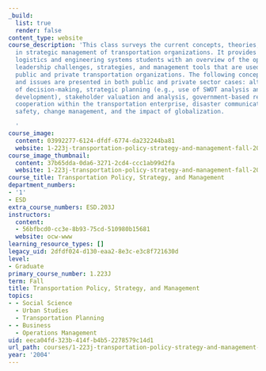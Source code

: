 ```yaml
---
_build:
  list: true
  render: false
content_type: website
course_description: 'This class surveys the current concepts, theories, and issues
  in strategic management of transportation organizations. It provides transportation
  logistics and engineering systems students with an overview of the operating context,
  leadership challenges, strategies, and management tools that are used in today''s
  public and private transportation organizations. The following concepts, tools,
  and issues are presented in both public and private sector cases: alternative models
  of decision-making, strategic planning (e.g., use of SWOT analysis and scenario
  development), stakeholder valuation and analysis, government-based regulation and
  cooperation within the transportation enterprise, disaster communications, systems
  safety, change management, and the impact of globalization.

  '
course_image:
  content: 03992277-6124-dfdf-6774-da232244ba81
  website: 1-223j-transportation-policy-strategy-and-management-fall-2004
course_image_thumbnail:
  content: 37b65dda-0da6-3271-2cd4-ccc1ab99d2fa
  website: 1-223j-transportation-policy-strategy-and-management-fall-2004
course_title: Transportation Policy, Strategy, and Management
department_numbers:
- '1'
- ESD
extra_course_numbers: ESD.203J
instructors:
  content:
  - 56bfbcd0-cc3e-8b93-75cd-510980b15681
  website: ocw-www
learning_resource_types: []
legacy_uid: 2dfdf024-d130-eaa2-8e3c-e3c8f721630d
level:
- Graduate
primary_course_number: 1.223J
term: Fall
title: Transportation Policy, Strategy, and Management
topics:
- - Social Science
  - Urban Studies
  - Transportation Planning
- - Business
  - Operations Management
uid: eeca04fd-323b-414f-b4b5-2278579c14d1
url_path: courses/1-223j-transportation-policy-strategy-and-management-fall-2004
year: '2004'
---
```

